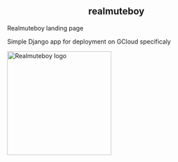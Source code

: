 <h2 align="center">realmuteboy</h2>

Realmuteboy landing page

Simple Django app for deployment on GCloud specificaly

<a target="_blank" rel="noopener noreferrer"><img width="240" src="https://www.seonews.ru/upload/medialibrary/fcf/fcfe039e885043fe31987d1430dff403.png" alt="Realmuteboy logo"></a>

